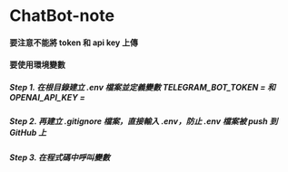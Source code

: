 # ChatBot-note
#### 要注意不能將 token 和 api key 上傳
#### 要使用環境變數
##### Step 1. 在根目錄建立 .env 檔案並定義變數 TELEGRAM_BOT_TOKEN = 和 OPENAI_API_KEY =
##### Step 2. 再建立 .gitignore 檔案，直接輸入 .env，防止 .env 檔案被 push 到 GitHub 上
##### Step 3. 在程式碼中呼叫變數
